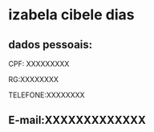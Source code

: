 # izabela cibele dias

## dados pessoais:

CPF: XXXXXXXXX

RG:XXXXXXXX

TELEFONE:XXXXXXXX

E-mail:XXXXXXXXXXXXX
---